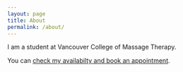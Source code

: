 ```yaml
---
layout: page
title: About
permalink: /about/
---
```


I am a student at Vancouver College of Massage Therapy.

You can [check my availabilty and book an
appointment](https://vcmtofua.janeapp.com/#/staff_member/564/treatment/1).
